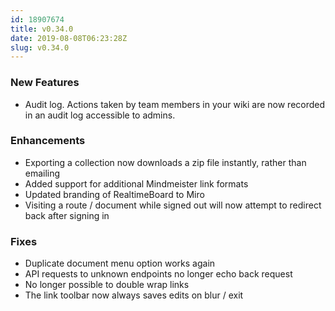 ```yaml
---
id: 18907674
title: v0.34.0
date: 2019-08-08T06:23:28Z
slug: v0.34.0
---
```

    
### New Features

- Audit log. Actions taken by team members in your wiki are now recorded in an audit log accessible to admins.


### Enhancements

- Exporting a collection now downloads a zip file instantly, rather than emailing
- Added support for additional Mindmeister link formats
- Updated branding of RealtimeBoard to Miro
- Visiting a route / document while signed out will now attempt to redirect back after signing in


### Fixes

- Duplicate document menu option works again
- API requests to unknown endpoints no longer echo back request
- No longer possible to double wrap links
- The link toolbar now always saves edits on blur / exit
      